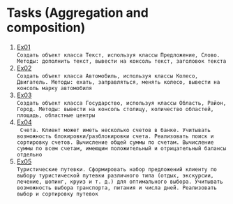 # Tasks (Aggregation and composition)
1. [Ex01](https://github.com/Bublik202/Introduction-to-Java/tree/main/Classes/aggregation/ex1) </br> ```Создать объект класса Текст, используя классы Предложение, Слово. Методы: дополнить текст, вывести на
консоль текст, заголовок текста```
2. [Ex02](https://github.com/Bublik202/Introduction-to-Java/tree/main/Classes/aggregation/ex2) </br> ```Создать объект класса Автомобиль, используя классы Колесо, Двигатель. Методы: ехать, заправляться,
менять колесо, вывести на консоль марку автомобиля```
3. [Ex03](https://github.com/Bublik202/Introduction-to-Java/tree/main/Classes/aggregation/ex3) </br> ```Создать объект класса Государство, используя классы Область, Район, Город. Методы: вывести на консоль
столицу, количество областей, площадь, областные центры```
4. [Ex04](https://github.com/Bublik202/Introduction-to-Java/tree/main/Classes/aggregation/ex4) </br> ``` Счета. Клиент может иметь несколько счетов в банке. Учитывать возможность блокировки/разблокировки
счета. Реализовать поиск и сортировку счетов. Вычисление общей суммы по счетам. Вычисление суммы по
всем счетам, имеющим положительный и отрицательный балансы отдельно```
5. [Ex05](https://github.com/Bublik202/Introduction-to-Java/tree/main/Classes/aggregation/ex5) </br> ```Туристические путевки. Сформировать набор предложений клиенту по выбору туристической путевки
различного типа (отдых, экскурсии, лечение, шопинг, круиз и т. д.) для оптимального выбора. Учитывать
возможность выбора транспорта, питания и числа дней. Реализовать выбор и сортировку путевок```
